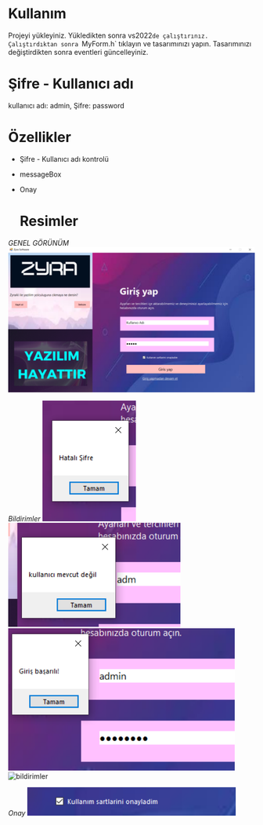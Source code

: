 # Kullanım
Projeyi yükleyiniz. Yükledikten sonra vs2022`de çalıştırınız.
Çalıştırdıktan sonra `MyForm.h` tıklayın ve tasarımınızı yapın.
Tasarımınızı değiştirdikten sonra eventleri güncelleyiniz.


# Şifre - Kullanıcı adı
kullanıcı adı: admin,
Şifre: password

# Özellikler
- Şifre - Kullanıcı adı kontrolü
- messageBox
- Onay


  # Resimler

*GENEL GÖRÜNÜM*
![görünüm](githubs.png)

*Bildirimler*
![bildirimler](githubs2.png)
![bildirimler](githubs3.png)
![bildirimler](githubs5.png)
![bildirimler](githubs6.png)

*Onay*
![onay](githubs4.png)
